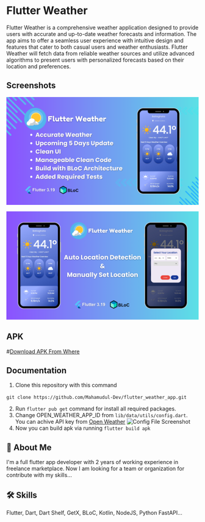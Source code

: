 
# Flutter Weather

Flutter Weather is a comprehensive weather application designed to provide users with accurate and up-to-date weather forecasts and information. The app aims to offer a seamless user experience with intuitive design and features that cater to both casual users and weather enthusiasts. Flutter Weather will fetch data from reliable weather sources and utilize advanced algorithms to present users with personalized forecasts based on their location and preferences.



## Screenshots

![App Screenshot](https://github.com/Mahamudul-Dev/flutter_weather_app/blob/main/screenshots/banner-1.png)

![App Screenshot](https://github.com/Mahamudul-Dev/flutter_weather_app/blob/main/screenshots/banner-2.png)
## APK
#[Download APK From Where](https://drive.google.com/file/d/16mDRNyDRlXrRDn_HTPu-zKTYlr8Z8X1L/view?usp=sharing)

## Documentation


1. Clone this repository with this command

```git clone https://github.com/Mahamudul-Dev/flutter_weather_app.git```

2. Run `flutter pub get` command for install all required packages.
3. Change OPEN_WEATHER_APP_ID from `lib/data/utils/config.dart`. You can achive API key from [Open Weather](https://openweathermap.org/api)
![Config File Screenshot](https://github.com/Mahamudul-Dev/flutter_weather_app/blob/main/screenshots/config-instruction.png)
4. Now you can build apk via running `flutter build apk`
## 🚀 About Me
I'm a full flutter app developer with 2 years of working experience in freelance marketplace. Now I am looking for a team or organization for contribute with my skills...


## 🛠 Skills
Flutter, Dart, Dart Shelf, GetX, BLoC, Kotlin, NodeJS, Python FastAPI...

